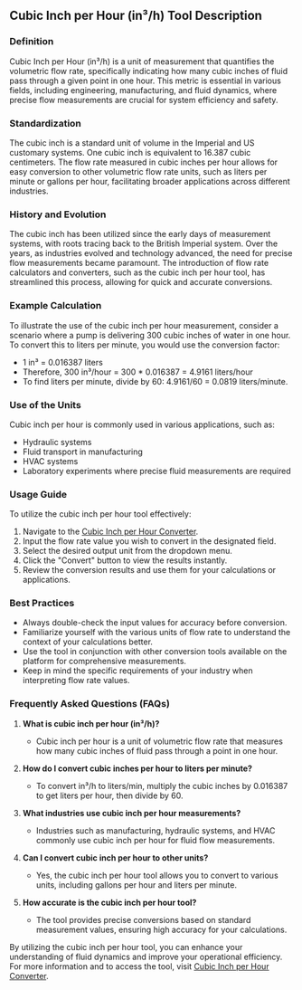 ## Cubic Inch per Hour (in³/h) Tool Description

### Definition
Cubic Inch per Hour (in³/h) is a unit of measurement that quantifies the volumetric flow rate, specifically indicating how many cubic inches of fluid pass through a given point in one hour. This metric is essential in various fields, including engineering, manufacturing, and fluid dynamics, where precise flow measurements are crucial for system efficiency and safety.

### Standardization
The cubic inch is a standard unit of volume in the Imperial and US customary systems. One cubic inch is equivalent to 16.387 cubic centimeters. The flow rate measured in cubic inches per hour allows for easy conversion to other volumetric flow rate units, such as liters per minute or gallons per hour, facilitating broader applications across different industries.

### History and Evolution
The cubic inch has been utilized since the early days of measurement systems, with roots tracing back to the British Imperial system. Over the years, as industries evolved and technology advanced, the need for precise flow measurements became paramount. The introduction of flow rate calculators and converters, such as the cubic inch per hour tool, has streamlined this process, allowing for quick and accurate conversions.

### Example Calculation
To illustrate the use of the cubic inch per hour measurement, consider a scenario where a pump is delivering 300 cubic inches of water in one hour. To convert this to liters per minute, you would use the conversion factor:
- 1 in³ = 0.016387 liters
- Therefore, 300 in³/hour = 300 * 0.016387 = 4.9161 liters/hour
- To find liters per minute, divide by 60: 4.9161/60 = 0.0819 liters/minute.

### Use of the Units
Cubic inch per hour is commonly used in various applications, such as:
- Hydraulic systems
- Fluid transport in manufacturing
- HVAC systems
- Laboratory experiments where precise fluid measurements are required

### Usage Guide
To utilize the cubic inch per hour tool effectively:
1. Navigate to the [Cubic Inch per Hour Converter](https://www.inayam.co/unit-converter/flow_rate_volumetric).
2. Input the flow rate value you wish to convert in the designated field.
3. Select the desired output unit from the dropdown menu.
4. Click the "Convert" button to view the results instantly.
5. Review the conversion results and use them for your calculations or applications.

### Best Practices
- Always double-check the input values for accuracy before conversion.
- Familiarize yourself with the various units of flow rate to understand the context of your calculations better.
- Use the tool in conjunction with other conversion tools available on the platform for comprehensive measurements.
- Keep in mind the specific requirements of your industry when interpreting flow rate values.

### Frequently Asked Questions (FAQs)

1. **What is cubic inch per hour (in³/h)?**
   - Cubic inch per hour is a unit of volumetric flow rate that measures how many cubic inches of fluid pass through a point in one hour.

2. **How do I convert cubic inches per hour to liters per minute?**
   - To convert in³/h to liters/min, multiply the cubic inches by 0.016387 to get liters per hour, then divide by 60.

3. **What industries use cubic inch per hour measurements?**
   - Industries such as manufacturing, hydraulic systems, and HVAC commonly use cubic inch per hour for fluid flow measurements.

4. **Can I convert cubic inch per hour to other units?**
   - Yes, the cubic inch per hour tool allows you to convert to various units, including gallons per hour and liters per minute.

5. **How accurate is the cubic inch per hour tool?**
   - The tool provides precise conversions based on standard measurement values, ensuring high accuracy for your calculations.

By utilizing the cubic inch per hour tool, you can enhance your understanding of fluid dynamics and improve your operational efficiency. For more information and to access the tool, visit [Cubic Inch per Hour Converter](https://www.inayam.co/unit-converter/flow_rate_volumetric).